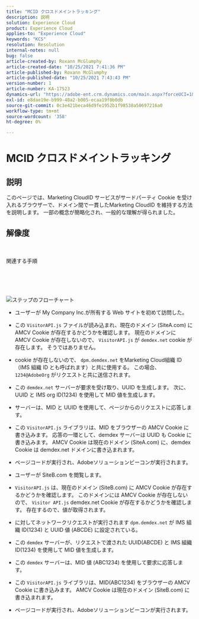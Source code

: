 ```yaml
---
title: "MCID クロスドメイントラッキング"
description: 説明
solution: Experience Cloud
product: Experience Cloud
applies-to: "Experience Cloud"
keywords: "KCS"
resolution: Resolution
internal-notes: null
bug: false
article-created-by: Roxann McGlumphy
article-created-date: "10/25/2021 7:41:36 PM"
article-published-by: Roxann McGlumphy
article-published-date: "10/25/2021 7:43:43 PM"
version-number: 1
article-number: KA-17523
dynamics-url: "https://adobe-ent.crm.dynamics.com/main.aspx?forceUCI=1&pagetype=entityrecord&etn=knowledgearticle&id=28dfc18c-cb35-ec11-b6e6-000d3a3485ea"
exl-id: e8dae19e-b999-40a2-b005-ecaa19f0b0db
source-git-commit: 0c3e421beca46d9fe1952b1f98538a50697216a0
workflow-type: tm+mt
source-wordcount: '358'
ht-degree: 0%

---
```


# MCID クロスドメイントラッキング

## 説明

このページでは、Marketing CloudID サービスがサードパーティ Cookie を受け入れるブラウザーで、ドメイン間で一貫したMarketing CloudID を維持する方法を説明します。 一部の概念が簡略化され、一般的な理解が得られました。

## 解像度

<br><br>関連する手順<br><br><br><br><br><br>![ステップのフローチャート](https://helpx.adobe.com/marketing-cloud-core/kb/MCID/CrossDomain/jcr%3acontent/main-pars/image.img.png/MCID%20Cross%20Domain.png "ステップのフローチャート")
- ユーザーが My Company Inc.が所有する Web サイトを初めて訪問した。


- この `VisitorAPI.js` ファイルが読み込まれ、現在のドメイン (SiteA.com) に AMCV Cookie が存在するかどうかを確認します。 現在のドメインに AMCV Cookie が存在しないので、 `VisitorAPI.js` が `demdex.net` cookie が存在します。 そうではありません。


- cookie が存在しないので、 `dpm.demdex.net` をMarketing Cloud組織 ID（IMS 組織 ID とも呼ばれます）と共に使用する。 この場合、 `1234@AdobeOrg` がリクエストと共に送信されます。


- この `demdex.net` サーバーが要求を受け取り、UUID を生成します。 次に、 UUID と IMS org ID(1234) を使用して MID 値を生成します。


- サーバーは、MID と UUID を使用して、ページからのリクエストに応答します。


- この `VisitorAPI.js` ライブラリは、MID をブラウザーの AMCV Cookie に書き込みます。 応答の一環として、demdex サーバーは UUID も Cookie に書き込みます。 AMCV Cookie は現在のドメイン (SiteA.com) に、demdex Cookie は demdex.net ドメインに書き込まれます。


- ページコードが実行され、Adobeソリューションビーコンが実行されます。


- ユーザーが SiteB.com を閲覧します。


- `VisitorAPI.js` は、現在のドメイン (SiteB.com) に AMCV Cookie が存在するかどうかを確認します。 このドメインには AMCV Cookie が存在しないので、 `Visitor API.js` demdex.net Cookie が存在するかどうかを確認します。 存在するので、値が取得されます。


- に対してネットワークリクエストが実行されます `dpm.demdex.net` が IMS 組織 ID(1234) と UUID 値 (ABCDE) に設定されている。


- この `demdex` サーバーが、リクエストで渡された UUID(ABCDE) と IMS 組織 ID(1234) を使用して MID 値を生成します。


- この `demdex` サーバーは、MID 値 (ABC1234) を使用して要求に応答します。


- この `VisitorAPI.js` ライブラリは、MID(ABC1234) をブラウザーの AMCV Cookie に書き込みます。 AMCV Cookie は現在のドメイン (SiteB.com) に書き込まれます。


- ページコードが実行され、Adobeソリューションビーコンが実行されます。
